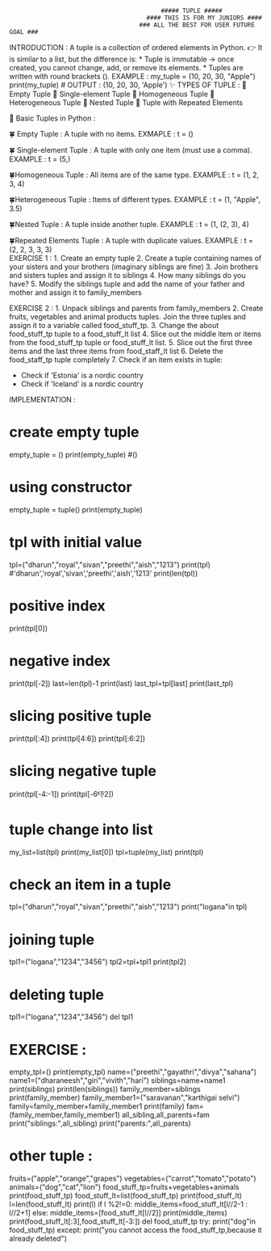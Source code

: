                                               ##### TUPLE #####
                                          #### THIS IS FOR MY JUNIORS ####
                                        ### ALL THE BEST FOR USER FUTURE GOAL ###
INTRODUCTION :
     A tuple is a collection of ordered elements in Python.
        👉 It is similar to a list, but the difference is:
              * Tuple is immutable → once created, you cannot change, add, or remove its elements.
              * Tuples are written with round brackets ().
EXAMPLE : 
    my_tuple = (10, 20, 30, "Apple")
    print(my_tuple)    # OUTPUT : (10, 20, 30, 'Apple')
✨ TYPES OF TUPLE : 
           🚀 Empty Tuple
           🚀 Single-element Tuple
           🚀 Homogeneous Tuple
           🚀 Heterogeneous Tuple
           🚀 Nested Tuple
           🚀 Tuple with Repeated Elements
           
📘 Basic Tuples in Python : 

🍀 Empty Tuple :
          A tuple with no items.
          EXMAPLE : t = ()    
           
🍀 Single-element Tuple : 
          A tuple with only one item (must use a comma).
          EXAMPLE : t = (5,)

🍀Homogeneous Tuple : 
          All items are of the same type.
          EXAMPLE : t = (1, 2, 3, 4)

🍀Heterogeneous Tuple : 
          Items of different types.
          EXAMPLE : t = (1, "Apple", 3.5)

🍀Nested Tuple : 
          A tuple inside another tuple.
          EXAMPLE : t = (1, (2, 3), 4)

🍀Repeated Elements Tuple :
          A tuple with duplicate values.
          EXAMPLE : t = (2, 2, 3, 3, 3)  
EXERCISE 1 : 
     1. Create an empty tuple
     2. Create a tuple containing names of your sisters and your brothers (imaginary siblings are fine)
     3. Join brothers and sisters tuples and assign it to siblings
     4. How many siblings do you have?
     5. Modify the siblings tuple and add the name of your father and mother and assign it to family_members

EXERCISE 2 :
    1. Unpack siblings and parents from family_members
    2. Create fruits, vegetables and animal products tuples. Join the three tuples and assign it to a variable called                food_stuff_tp.
    3. Change the about food_stuff_tp  tuple to a food_stuff_lt list
    4. Slice out the middle item or items from the food_stuff_tp tuple or food_stuff_lt list.
    5. Slice out the first three items and the last three items from food_staff_lt list
    6. Delete the food_staff_tp tuple completely
    7. Check if an item exists in  tuple:

   - Check if 'Estonia' is a nordic country
   - Check if 'Iceland' is a nordic country

IMPLEMENTATION : 

# create empty tuple
   empty_tuple = ()
   print(empty_tuple)   #()
    
# using constructor
  empty_tuple = tuple()
  print(empty_tuple)  
    
# tpl with initial value
   tpl=("dharun","royal","sivan","preethi","aish","1213")
   print(tpl)  #'dharun','royal','sivan','preethi','aish','1213'
   print(len(tpl))
     
# positive index
  print(tpl[0])
    
# negative index
   print(tpl[-2])
   last=len(tpl)-1
   print(last)
   last_tpl=tpl[last]
   print(last_tpl)
   
# slicing positive tuple
   print(tpl[:4])
   print(tpl[4:6])
   print(tpl[:6:2])
   
# slicing negative tuple
  print(tpl[-4:-1])
  print(tpl[-6:-1:2])
  
# tuple change into list
  my_list=list(tpl)
  print(my_list[0])
  tpl=tuple(my_list)
  print(tpl)
# check an item in a tuple
  tpl=("dharun","royal","sivan","preethi","aish","1213")
  print("logana"in tpl)
  
# joining tuple
  tpl1=("logana","1234","3456")
  tpl2=tpl+tpl1
  print(tpl2)
  
# deleting tuple
  tpl1=("logana","1234","3456")
  del tpl1

# EXERCISE : 

  empty_tpl=()
  print(empty_tpl)
  name=("preethi","gayathri","divya","sahana")
  name1=("dharaneesh","giri","vivith","hari")
  siblings=name+name1
  print(siblings)
  print(len(siblings))
  family_member=siblings
  print(family_member)
  family_member1=("saravanan","karthigai selvi")
  family=family_member+family_member1
  print(family)
  fam=(family_member,family_member1)
  all_sibling,all_parents=fam
  print("siblings:",all_sibling)
  print("parents:",all_parents)

# other tuple : 

  fruits=("apple","orange","grapes")
  vegetables=("carrot","tomato","potato")
  animals=("dog","cat","lion")
  food_stuff_tp=fruits+vegetables+animals
  print(food_stuff_tp)
  food_stuff_lt=list(food_stuff_tp)
  print(food_stuff_lt)
  l=len(food_stuff_lt)
  print(l)
  if l %2!=0:
      middle_items=food_stuff_lt[l//2-1 : l//2+1]
  else:
      middle_items=[food_stuff_lt[l//2]]
  print(middle_items)
  print(food_stuff_lt[:3],food_stuff_lt[-3:])
  del food_stuff_tp
  try:
      print("dog"in food_stuff_tp)
  except:
      print("you cannot access the food_stuff_tp,because it already deleted")
       
      
